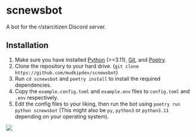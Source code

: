 # scnewsbot
A bot for the r/starcitizen Discord server.

## Installation
1. Make sure you have installed [Python](https://python.org) (>=3.11), [Git](https://git-scm.org), and [Poetry](https://pypi.org/project/poetry).
2. Clone the repository to your hard drive. (`git clone https://github.com/mudkipdev/scnewsbot`)
3. Run `cd scnewsbot` and `poetry install` to install the required dependencies.
4. Copy the `example.config.toml` and `example.env` files to `config.toml` and `.env` respectively.
5. Edit the config files to your liking, then run the bot using `poetry run python scnewsbot` (This might also be `py`, `python3` or `python3.11` depending on your operating system).

![](https://i.pinimg.com/originals/a8/3a/54/a83a543f8f669534b93eb503d0cb9e3d.jpg)
